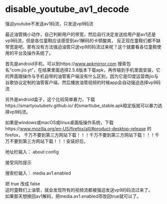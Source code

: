 # disable_youtube_av1_decode
强迫youtube不发送av1码流，只发送vp9码流 
  
最近油管搞小动作，自己判断用户的带宽，然后自行决定发送给用户是av1还是vp9码流，但是各位童鞋应该感受到av1解码的卡顿酸爽， 反正现在童鞋们都不缺带宽是吧，那有没有方法强迫油管只送vp9的码流过来呢？这个就要看各位童鞋使用的平台及操作系统了。  
  
首先是android手机，可以到https://www.apkmirror.com 搜索包名“com.jio.yt”，在结果里面选择2.5.8版本下载apk，再传输到手机里面安装，它的界面跟操作与手机自带的油管客户端没有什么区别，因为它是印度运营商jio与谷歌协议定制的油管客户端，然后播放油管视频的时候app会自动强迫选择vp9码流

另外是android盒子，这个比较简单暴力，下载https://smartyoutubetv.github.io/ 的smarttube_stable.apk稳定版就可以暴力选择vp9码流。  
  
如果是windows或macOS或linux桌面版操作系统，下载https://www.mozilla.org/en-US/firefox/all/#product-desktop-release 的firefox， 
千万不要到第三方网站下载！！！千万不要到第三方网站下载！！！千万不要到第三方网站下载！！！安装好后，  
  
地址栏输入： about:config  
  
接受风险提示  
  
搜索栏输入： media.av1.enabled  
  
把 true 改成 false  
这时童鞋们上油管，就会发现所有的视频流都被强迫发送vp9的码流过来了。  
如果那天想换回av1解码，把media.av1.enabled项改回true就可以了。  
  
